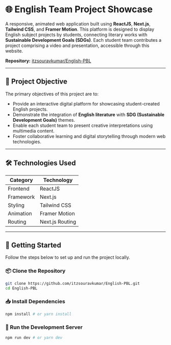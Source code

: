# 🌐 English Team Project Showcase

A responsive, animated web application built using **ReactJS**, **Next.js**, **Tailwind CSS**, and **Framer Motion**. This platform is designed to display English subject projects by students, connecting literary works with **Sustainable Development Goals (SDGs)**. Each student team contributes a project comprising a video and presentation, accessible through this website.

**Repository:** [itzsouravkumar/English-PBL](https://github.com/itzsouravkumar/English-PBL.git)

---

## 🎯 Project Objective

The primary objectives of this project are to:

- Provide an interactive digital platform for showcasing student-created English projects.
- Demonstrate the integration of **English literature** with **SDG (Sustainable Development Goals)** themes.
- Enable each student team to present creative interpretations using multimedia content.
- Foster collaborative learning and digital storytelling through modern web technologies.

---

## 🛠️ Technologies Used

| Category    | Technology        |
|-------------|-------------------|
| Frontend    | ReactJS           |
| Framework   | Next.js           |
| Styling     | Tailwind CSS      |
| Animation   | Framer Motion     |
| Routing     | Next.js Routing   |

---

## 🚀 Getting Started

Follow the steps below to set up and run the project locally.

### 📦 Clone the Repository

```bash
git clone https://github.com/itzsouravkumar/English-PBL.git
cd English-PBL
```
### 📥 Install Dependencies
```bash
npm install # or yarn install
```
### 🔧 Run the Development Server
```bash
npm run dev # or yarn dev
``` 